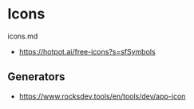 # Icons

icons.md

*   https://hotpot.ai/free-icons?s=sfSymbols

## Generators 

*   https://www.rocksdev.tools/en/tools/dev/app-icon
